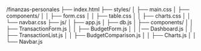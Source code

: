 /finanzas-personales
├── index.html
├── styles/
│   ├── main.css
│   ├── components/
│   │   ├── form.css
│   │   ├── table.css
│   │   ├── charts.css
│   │   └── navbar.css
├── js/
│   ├── app.js
│   ├── db.js
│   ├── components/
│   │   ├── TransactionForm.js
│   │   ├── BudgetForm.js
│   │   │── Dashboard.js
│   │   ├── TransactionList.js
│   │   ├── BudgetComparison.js
│   │   ├── Charts.js
│   │   └── Navbar.js
